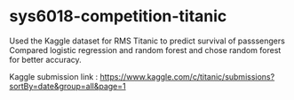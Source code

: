 # sys6018-competition-titanic
Used the Kaggle dataset for RMS Titanic to predict survival of passsengers
Compared logistic regression and random forest and chose random forest for better accuracy.

Kaggle submission link : https://www.kaggle.com/c/titanic/submissions?sortBy=date&group=all&page=1
